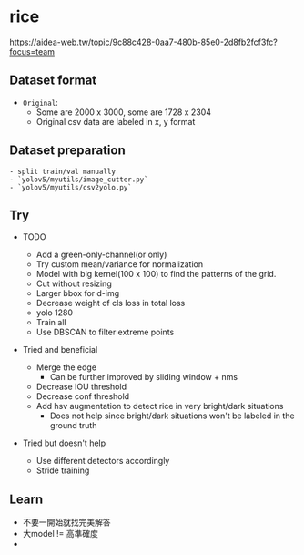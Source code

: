 # rice
https://aidea-web.tw/topic/9c88c428-0aa7-480b-85e0-2d8fb2fcf3fc?focus=team

## Dataset format
- `Original`:
    - Some are 2000 x 3000, some are 1728 x 2304
    - Original csv data are labeled in x, y format
## Dataset preparation
    - split train/val manually
    - `yolov5/myutils/image_cutter.py`
    - `yolov5/myutils/csv2yolo.py`
## Try
- TODO
    - Add a green-only-channel(or only)
    - Try custom mean/variance for normalization
    - Model with big kernel(100 x 100) to find the patterns of the grid.
    - Cut without resizing
    - Larger bbox for d-img
    - Decrease weight of cls loss in total loss
    - yolo 1280
    - Train all
    - Use DBSCAN to filter extreme points

- Tried and beneficial
    - Merge the edge
        - Can be further improved by sliding window + nms
    - Decrease IOU threshold
    - Decrease conf threshold
    - Add hsv augmentation to detect rice in very bright/dark situations
        - Does not help since bright/dark situations won't be labeled in the ground truth

- Tried but doesn't help
    - Use different detectors accordingly
    - Stride training

## Learn
- 不要一開始就找完美解答
- 大model != 高準確度
- 